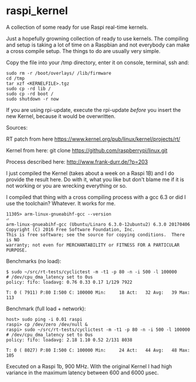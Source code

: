 # raspi_kernel
A collection of some ready for use Raspi real-time kernels. 

Just a hopefully growning collection of ready to use kernels. The compiling and setup is taking a lot of time on a Raspbian and not everybody can make a cross compile setup. The things to do are usually very simple. 

Copy the file into your /tmp directory, enter it on console, terminal, ssh and:

```
sudo rm -r /boot/overlays/ /lib/firmware
cd /tmp
tar xzf <KERNELFILE>.tgz
sudo cp -rd lib /
sudo cp -rd boot /
sudo shutdown -r now
```
If you are using rpi-update, execute the rpi-update *before* you insert the new Kernel, because it would be overwritten.

Sources:

RT patch from here
https://www.kernel.org/pub/linux/kernel/projects/rt/

Kernel from here: 
git clone https://github.com/raspberrypi/linux.git

Process described here:
http://www.frank-durr.de/?p=203

I just compiled the Kernel (takes about a week on a Raspi 1B) and I do provide the result here. Do with it, what you like but don't blame me if it is not working or you are wrecking everything or so. 

I compiled that thing with a cross compiling process with a gcc 6.3 or did I use the toolchain? Whatever. It works for me. 
```
11305> arm-linux-gnueabihf-gcc --version                                                                                    ⏎
arm-linux-gnueabihf-gcc (Ubuntu/Linaro 6.3.0-12ubuntu2) 6.3.0 20170406
Copyright (C) 2016 Free Software Foundation, Inc.
This is free software; see the source for copying conditions.  There is NO
warranty; not even for MERCHANTABILITY or FITNESS FOR A PARTICULAR PURPOSE.
```
Benchmarks (no load):
```
$ sudo ~/src/rt-tests/cyclictest -m -t1 -p 80 -n -i 500 -l 100000
# /dev/cpu_dma_latency set to 0us
policy: fifo: loadavg: 0.76 0.33 0.17 1/129 7922          

T: 0 ( 7911) P:80 I:500 C: 100000 Min:     18 Act:   32 Avg:   39 Max:     113
```
Benchmark (full load + network):
```
host> sudo ping -i 0.01 raspi
raspi> cp /dev/zero /dev/null & 
raspi> sudo ~/src/rt-tests/cyclictest -m -t1 -p 80 -n -i 500 -l 100000
# /dev/cpu_dma_latency set to 0us
policy: fifo: loadavg: 2.18 1.10 0.52 2/131 8038          

T: 0 ( 8027) P:80 I:500 C: 100000 Min:     24 Act:   44 Avg:   48 Max:     105
```
Executed on a Raspi 1b, 900 MHz. With the original Kernel I had high variance in the maximum latency between 600 and 6000 µsec.
